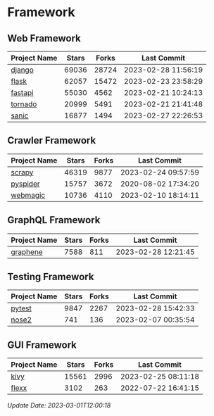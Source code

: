 # Framework

## Web Framework
| Project Name | Stars | Forks | Last Commit |
| ------------ | ----- | ----- | ----------- |
| [django](https://github.com/django/django) | 69036 | 28724 | 2023-02-28 11:56:19 |
| [flask](https://github.com/pallets/flask) | 62057 | 15472 | 2023-02-23 23:58:29 |
| [fastapi](https://github.com/tiangolo/fastapi) | 55030 | 4562 | 2023-02-21 10:24:13 |
| [tornado](https://github.com/tornadoweb/tornado) | 20999 | 5491 | 2023-02-21 21:41:48 |
| [sanic](https://github.com/sanic-org/sanic) | 16877 | 1494 | 2023-02-27 22:26:53 |

## Crawler Framework
| Project Name | Stars | Forks | Last Commit |
| ------------ | ----- | ----- | ----------- |
| [scrapy](https://github.com/scrapy/scrapy) | 46319 | 9877 | 2023-02-24 09:57:59 |
| [pyspider](https://github.com/binux/pyspider) | 15757 | 3672 | 2020-08-02 17:34:20 |
| [webmagic](https://github.com/code4craft/webmagic) | 10736 | 4110 | 2023-02-10 18:14:11 |

## GraphQL Framework
| Project Name | Stars | Forks | Last Commit |
| ------------ | ----- | ----- | ----------- |
| [graphene](https://github.com/graphql-python/graphene) | 7588 | 811 | 2023-02-28 12:21:45 |

## Testing Framework
| Project Name | Stars | Forks | Last Commit |
| ------------ | ----- | ----- | ----------- |
| [pytest](https://github.com/pytest-dev/pytest) | 9847 | 2267 | 2023-02-28 15:42:33 |
| [nose2](https://github.com/nose-devs/nose2) | 741 | 136 | 2023-02-07 00:35:54 |

## GUI Framework
| Project Name | Stars | Forks | Last Commit |
| ------------ | ----- | ----- | ----------- |
| [kivy](https://github.com/kivy/kivy) | 15561 | 2996 | 2023-02-25 08:11:18 |
| [flexx](https://github.com/flexxui/flexx) | 3102 | 263 | 2022-07-22 16:41:15 |

*Update Date: 2023-03-01T12:00:18*